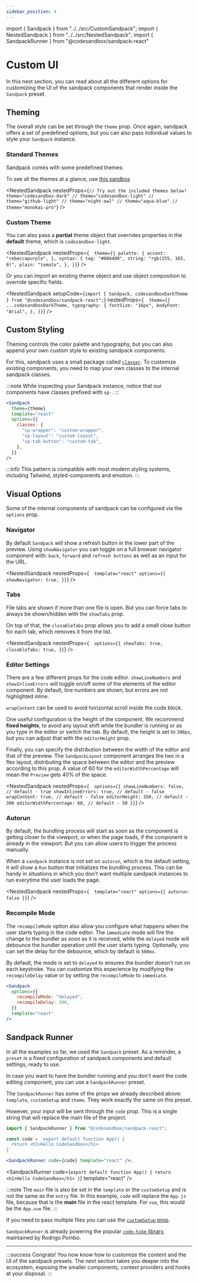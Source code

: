 ```yaml
---
sidebar_position: 4
---
```


import { Sandpack } from "../../src/CustomSandpack";
import { NestedSandpack } from "../../src/NestedSandpack";
import { SandpackRunner } from "@codesandbox/sandpack-react"

# Custom UI

In this next section, you can read about all the different options for customizing the UI of the sandpack components that render inside the `Sandpack` preset.

## Theming

The overall style can be set through the `theme` prop. Once again, sandpack offers a set of predefined options, but you can also pass individual values to style your `Sandpack` instance.

### Standard Themes

Sandpack comes with some predefined themes:

To see all the themes at a glance, use [this sandbox](https://codesandbox.io/s/sandpack-theme-yqsmj)

<!-- prettier-ignore -->
<NestedSandpack nestedProps={`// Try out the included themes below!
    theme="codesandbox-dark"
    // theme="codesandbox-light"
    // theme="github-light"
    // theme="night-owl"
    // theme="aqua-blue"
    // theme="monokai-pro"`}
/>

### Custom Theme

You can also pass a **partial** theme object that overrides properties in the
**default** theme, which is `codesandbox-light`.

<!-- prettier-ignore -->
<NestedSandpack nestedProps={`  theme={{
      palette: {
        accent: "rebeccapurple",
      },
      syntax: {
        tag: "#006400",
        string: "rgb(255, 165, 0)",
        plain: "tomato",
      },
    }}`}
  />

Or you can import an existing theme object and use object composition to override specific fields.

<!-- prettier-ignore -->
<NestedSandpack 
  setupCode={`import { Sandpack, codesandboxDarkTheme } from "@codesandbox/sandpack-react";`} 
  nestedProps={`  theme={{
      ...codesandboxDarkTheme,
      typography: {
        fontSize: "16px",
        bodyFont: "Arial",
      },
    }}`}
  />

## Custom Styling

Theming controls the color palette and typography, but you can also append your own custom style to existing sandpack components.

For this, sandpack uses a small package called [`classer`](https://github.com/code-hike/codehike/tree/next/packages/classer). To customize existing components, you need to map your own classes to the internal sandpack classes.

:::note
While inspecting your Sandpack instance, notice that our components have classes prefixed with `sp-`.
:::

```jsx
<Sandpack
  theme={theme}
  template="react"
  options={{
    classes: {
      "sp-wrapper": "custom-wrapper",
      "sp-layout": "custom-layout",
      "sp-tab-button": "custom-tab",
    },
  }}
/>
```

:::info
This pattern is compatible with most modern styling systems, including Tailwind, styled-components and emotion.
:::

## Visual Options

Some of the internal components of sandpack can be configured via the `options` prop.

### Navigator

By default `Sandpack` will show a refresh button in the lower part of the preview. Using `showNavigator` you can toggle on a full browser navigator component with: `back`, `forward` and `refresh buttons` as well as an input for the URL.

<!-- prettier-ignore -->
<NestedSandpack
  nestedProps={`  template="react"
  options={{
    showNavigator: true,
  }}`}
/>

### Tabs

File tabs are shown if more than one file is open. But you can force tabs to always be shown/hidden with the `showTabs` prop.

On top of that, the `closableTabs` prop allows you to add a small close button for each tab, which removes it from the list.

<!-- prettier-ignore -->
<NestedSandpack
  nestedProps={`  options={{
      showTabs: true,
      closableTabs: true,
    }}`}
/>

### Editor Settings

There are a few different props for the code editor. `showLineNumbers` and `showInlineErrors` will toggle on/off some of the elements of the editor component. By default, line numbers are shown, but errors are not highlighted inline.

`wrapContent` can be used to avoid horizontal scroll inside the code block.

One useful configuration is the height of the component. We recommend **fixed
heights**, to avoid any layout shift while the bundler is running or as you type
in the editor or switch the tab. By default, the height is set to `300px`, but
you can adjust that with the `editorHeight` prop.

Finally, you can specify the distribution between the width of the editor and that of the preview. The `SandpackLayout` component arranges the two in a flex layout, distributing the space between the editor and the preview according to this prop. A value of 60 for the `editorWidthPercentage` will mean the `Preview` gets 40% of the space.

<!-- prettier-ignore -->
<NestedSandpack
  nestedProps={`  options={{
    showLineNumbers: false, // default - true
    showInlineErrors: true, // default - false
    wrapContent: true, // default - false
    editorHeight: 350, // default - 300
    editorWidthPercentage: 60, // default - 50
  }}`}
/>

### Autorun

By default, the bundling process will start as soon as the component is getting
closer to the viewport, or when the page loads, if the component is already in
the viewport. But you can allow users to trigger the process manually.

When a `sandpack` instance is not set on `autorun`, which is the default
setting, it will show a `Run` button that initializes the bundling process. This can be handy in situations in which you don't want multiple sandpack instances to run everytime the user loads the page.

<!-- prettier-ignore -->
<NestedSandpack
  nestedProps={`  template="react"
    options={{
      autorun: false
    }}`}
/>

### Recompile Mode

The `recompileMode` option also allow you configure what happens when the user starts typing in the code editor. The `immediate` mode will fire the change to the bundler as soon as it is received, while the `delayed` mode will debounce the bundler operation until the user starts typing. Optionally, you can set the delay for the debounce, which by default is `500ms`.

By default, the mode is set to `delayed` to ensures the bundler doesn't run on each keystroke. You can customize this
experience by modifying the `recompileDelay` value or by setting the
`recompileMode` to `immediate`.

```jsx
<Sandpack
  options={{
    recompileMode: "delayed",
    recompileDelay: 300,
  }}
  template="react"
/>
```

## Sandpack Runner

In all the examples so far, we used the `Sandpack` preset. As a reminder, a `preset` is a fixed configuration of sandpack
components and default settings, ready to use.

In case you want to have the bundler running and you don't want the code editing
component, you can use a `SandpackRunner` preset.

The `SandpackRunner` has some of the props we already described above:
`template`, `customSetup` and `theme`. They work exactly the same on this
preset.

However, your input will be sent through the `code` prop. This is a single
string that will replace the main file of the project.

```jsx
import { SandpackRunner } from "@codesandbox/sandpack-react";

const code = `export default function App() {
  return <h1>Hello CodeSandbox</h1>
}`

<SandpackRunner code={code} template="react" />;
```

<SandpackRunner code={`export default function App() { return <h1>Hello CodeSandbox</h1> }`} template="react" />

:::note
The `main` file is also be set in the `template` or the `customSetup` and is not the same as the `entry` file. In this example, `code` will replace the `App.js` file, because that is the
**main** file in the react template. For `vue`, this would be the `App.vue` file.
:::

If you need to pass multiple files you can use the [`customSetup` prop](/getting-started/custom-content#custom-setup).

`SandpackRunner` is already powering the popular [`code-hike` library](https://github.com/code-hike/codehike), maintained by Rodrigo Pombo.

---

:::success Congrats!
You now know how to customize the content and the UI of the sandpack presets. The next section takes you deeper into the ecosystem, exposing the smaller components, context providers and hooks at your disposal.
:::
